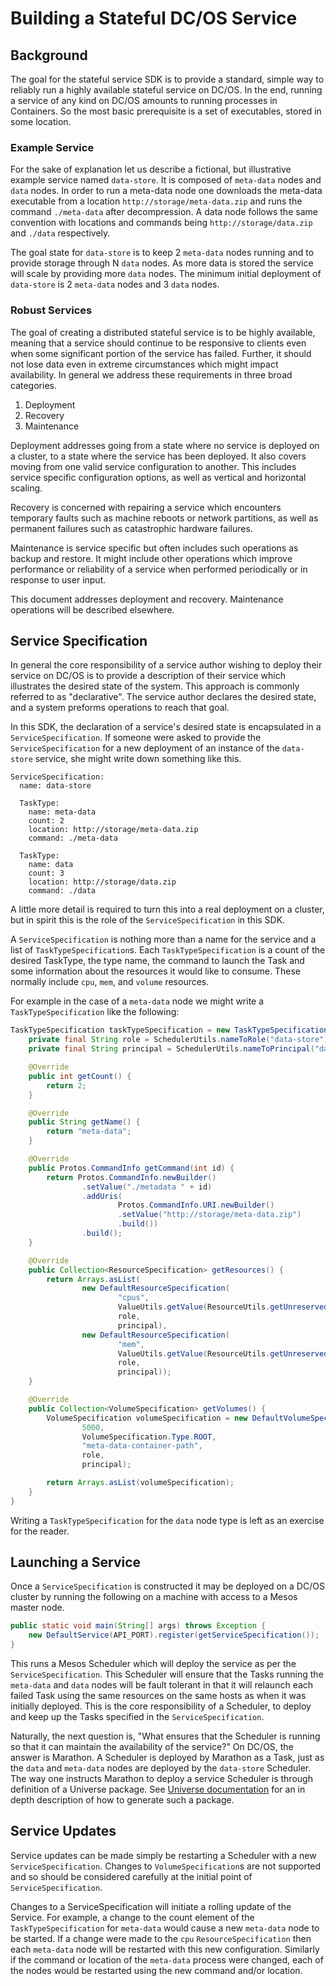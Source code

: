 Building a Stateful DC/OS Service
=================================
## Background
The goal for the stateful service SDK is to provide a standard, simple way to reliably run a highly available stateful service on DC/OS.  In the end, running a service of any kind on DC/OS amounts to running processes in Containers.  So the most basic prerequisite is a set of executables, stored in some location.

### Example Service
For the sake of explanation let us describe a fictional, but illustrative example service named `data-store`.  It is composed of `meta-data` nodes and `data` nodes.  In order to run a meta-data node one downloads the meta-data executable from a location `http://storage/meta-data.zip` and runs the command `./meta-data` after decompression.  A data node follows the same convention with locations and commands being `http://storage/data.zip` and `./data` respectively.

The goal state for `data-store` is to keep 2 `meta-data` nodes running and to provide storage through N `data` nodes.  As more data is stored the service will scale by providing more `data` nodes.  The minimum initial deployment of `data-store` is 2 `meta-data` nodes and 3 `data` nodes.

### Robust Services
The goal of creating a distributed stateful service is to be highly available, meaning that a service should continue to be responsive to clients even when some significant portion of the service has failed.  Further, it should not lose data even in extreme circumstances which might impact availability.  In general we address these requirements in three broad categories.

1. Deployment
2. Recovery
3. Maintenance

Deployment addresses going from a state where no service is deployed on a cluster, to a state where the service has been deployed.  It also covers moving from one valid service configuration to another.  This includes service specific configuration options, as well as vertical and horizontal scaling.

Recovery is concerned with repairing a service which encounters temporary faults such as machine reboots or network partitions, as well as permanent failures such as catastrophic hardware failures.

Maintenance is service specific but often includes such operations as backup and restore.  It might include other operations which improve performance or reliability of a service when performed periodically or in response to user input.

This document addresses deployment and recovery.  Maintenance operations will be described elsewhere.

## Service Specification
In general the core responsibility of a service author wishing to deploy their service on DC/OS is to provide a description of their service which illustrates the desired state of the system.  This approach is commonly referred to as "declarative".  The service author declares the desired state, and a system preforms operations to reach that goal.

In this SDK, the declaration of a service's desired state is encapsulated in a `ServiceSpecification`.  If someone were asked to provide the `ServiceSpecification` for a new deployment of an instance of the `data-store` service, she might write down something like this.

```
ServiceSpecification:
  name: data-store

  TaskType:
    name: meta-data
    count: 2
    location: http://storage/meta-data.zip
    command: ./meta-data

  TaskType:
    name: data
    count: 3
    location: http://storage/data.zip
    command: ./data
```

A little more detail is required to turn this into a real deployment on a cluster, but in spirit this is the role of the `ServiceSpecification` in this SDK.

A `ServiceSpecification` is nothing more than a name for the service and a list of `TaskTypeSpecification`s.  Each `TaskTypeSpecification` is a count of the desired TaskType, the type name, the command to launch the Task and some information about the resources it would like to consume.  These normally include `cpu`, `mem`, and `volume` resources.

For example in the case of a `meta-data` node we might write a `TaskTypeSpecification` like the following:

```java
TaskTypeSpecification taskTypeSpecification = new TaskTypeSpecification() {
    private final String role = SchedulerUtils.nameToRole("data-store");
    private final String principal = SchedulerUtils.nameToPrincipal("data-store");

    @Override
    public int getCount() {
        return 2;
    }

    @Override
    public String getName() {
        return "meta-data";
    }

    @Override
    public Protos.CommandInfo getCommand(int id) {
        return Protos.CommandInfo.newBuilder()
                .setValue("./metadata " + id)
                .addUris(
                        Protos.CommandInfo.URI.newBuilder()
                        .setValue("http://storage/meta-data.zip")
                        .build())
                .build();
    }

    @Override
    public Collection<ResourceSpecification> getResources() {
        return Arrays.asList(
                new DefaultResourceSpecification(
                        "cpus",
                        ValueUtils.getValue(ResourceUtils.getUnreservedScalar("cpus", 1.0)),
                        role,
                        principal),
                new DefaultResourceSpecification(
                        "mem",
                        ValueUtils.getValue(ResourceUtils.getUnreservedScalar("mem", 512)),
                        role,
                        principal));
    }

    @Override
    public Collection<VolumeSpecification> getVolumes() {
        VolumeSpecification volumeSpecification = new DefaultVolumeSpecification(
                5000,
                VolumeSpecification.Type.ROOT,
                "meta-data-container-path",
                role,
                principal);

        return Arrays.asList(volumeSpecification);
    }
}
```

Writing a `TaskTypeSpecification` for the `data` node type is left as an exercise for the reader.

## Launching a Service
Once a `ServiceSpecification` is constructed it may be deployed on a DC/OS cluster by running the following on a machine with access to a Mesos master node.

```java
public static void main(String[] args) throws Exception {
    new DefaultService(API_PORT).register(getServiceSpecification());
}
```

This runs a Mesos Scheduler which will deploy the service as per the `ServiceSpecification`.  This Scheduler will ensure that the Tasks running the `meta-data` and `data` nodes will be fault tolerant in that it will relaunch each failed Task using the same resources on the same hosts as when it was initially deployed.  This is the core responsibility of a Scheduler, to deploy and keep up the Tasks specified in the `ServiceSpecification`.

Naturally, the next question is, "What ensures that the Scheduler is running so that it can maintain the availability of the service?"  On DC/OS, the answer is Marathon.  A Scheduler is deployed by Marathon as a Task, just as the `data` and `meta-data` nodes are deployed by the `data-store` Scheduler.  The way one instructs Marathon to deploy a service Scheduler is through definition of a Universe package. See [Universe documentation](https://github.com/mesosphere/universe#universe-purpose) for an in depth description of how to generate such a package.

## Service Updates
Service updates can be made simply be restarting a Scheduler with a new `ServiceSpecification`.  Changes to `VolumeSpecification`s are not supported and so should be considered carefully at the initial point of `ServiceSpecification`.

Changes to a ServiceSpecification will initiate a rolling update of the Service.  For example, a change to the count element of the `TaskTypeSpecification` for `meta-data` would cause a new `meta-data` node to be started.  If a change were made to the `cpu` `ResourceSpecification` then each `meta-data` node will be restarted with this new configuration.  Similarly if the command or location of the `meta-data` process were changed, each of the nodes would be restarted using the new command and/or location.
